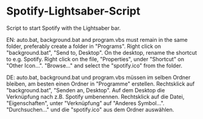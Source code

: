 # Spotify-Lightsaber-Script
Script to start Spotify with the Lightsaber bar.

EN:
auto.bat, background.bat and program.vbs must remain in the same folder, preferably create a folder in "Programs".
Right click on "background.bat", "Send to, Desktop".
On the desktop, rename the shortcut to e.g. Spotify.
Right click on the file, "Properties", under "Shortcut" on "Other Icon...".
"Browse..." and select the "spotify.ico" from the folder.

DE:
auto.bat, background.bat und program.vbs müssen im selben Ordner bleiben, am besten einen Ordner in "Programme" erstellen.
Rechtsklick auf "background.bat", "Senden an, Desktop".
Auf dem Desktop die Verknüpfung nach z.B. Spotify umbenennen.
Rechtsklick auf die Datei, "Eigenschaften", unter "Verknüpfung" auf "Anderes Symbol...".
"Durchsuchen..." und die "spotify.ico" aus dem Ordner auswählen.
